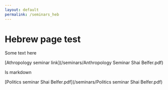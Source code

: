 ```yaml
---
layout: default
permalink: /seminars_heb
---
```


# Hebrew page test

Some text here

[Athropology seminar link](/seminars/Anthropology Seminar Shai Belfer.pdf)

Is markdown

[Politics seminar Shai Belfer.pdf](/seminars/Politics seminar Shai Belfer.pdf)

